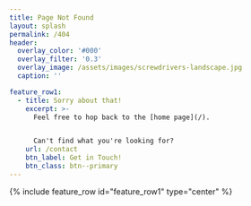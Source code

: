 ```yaml
---
title: Page Not Found
layout: splash
permalink: /404
header:
  overlay_color: '#000'
  overlay_filter: '0.3'
  overlay_image: /assets/images/screwdrivers-landscape.jpg
  caption: ''

feature_row1:
  - title: Sorry about that!
    excerpt: >-
      Feel free to hop back to the [home page](/).


      Can't find what you're looking for?
    url: /contact
    btn_label: Get in Touch!
    btn_class: btn--primary
---
```


{% include feature_row id="feature_row1" type="center" %}
